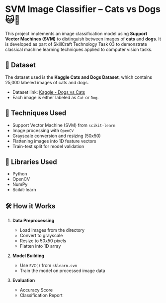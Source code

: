 # SVM Image Classifier – Cats vs Dogs 🐱🐶

This project implements an image classification model using **Support Vector Machines (SVM)** to distinguish between images of **cats** and **dogs**. It is developed as part of SkillCraft Technology Task 03 to demonstrate classical machine learning techniques applied to computer vision tasks.

## 📁 Dataset

The dataset used is the **Kaggle Cats and Dogs Dataset**, which contains 25,000 labeled images of cats and dogs.
- Dataset link: [Kaggle - Dogs vs Cats](https://www.kaggle.com/datasets/shaunthesheep/microsoft-catsvsdogs)
- Each image is either labeled as `Cat` or `Dog`.

## 🧠 Techniques Used

- Support Vector Machine (SVM) from `scikit-learn`
- Image processing with `OpenCV`
- Grayscale conversion and resizing (50x50)
- Flattening images into 1D feature vectors
- Train-test split for model validation
  
## 🧰 Libraries Used

- Python
- OpenCV
- NumPy
- Scikit-learn
  
## 🛠️ How it Works

1. **Data Preprocessing**  
   - Load images from the directory
   - Convert to grayscale
   - Resize to 50x50 pixels
   - Flatten into 1D array

2. **Model Building**  
   - Use `SVC()` from `sklearn.svm`  
   - Train the model on processed image data

3. **Evaluation**  
   - Accuracy Score  
   - Classification Report
